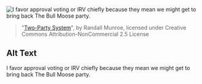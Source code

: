 ![I favor approval voting or IRV chiefly because they mean we might get to bring back The Bull Moose party.](https://imgs.xkcd.com/comics/two_party_system.png)
> "[Two-Party System](https://xkcd.com/661/)", by Randall Munroe, licensed under Creative Commons Attribution-NonCommercial 2.5 License

## Alt Text
I favor approval voting or IRV chiefly because they mean we might get to bring back The Bull Moose party.
